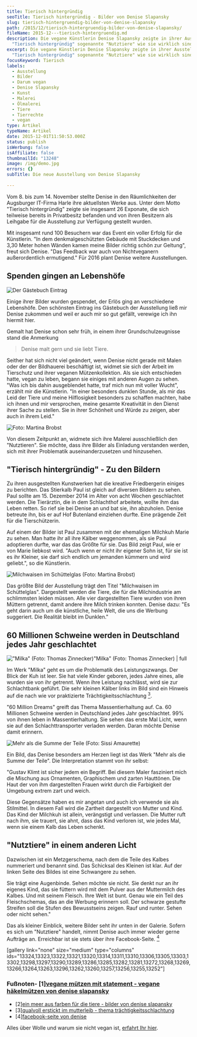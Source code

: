 ```yaml
---
title: Tierisch hintergründig
seoTitle: Tierisch hintergründig - Bilder von Denise Slapansky
slug: tierisch-hintergruendig-bilder-von-denise-slapansky
path: /2015/12/tierisch-hintergruendig-bilder-von-denise-slapansky/
fileName: 2015-12---tierisch-hintergruendig.md
description: Die vegane Künstlerin Denise Slapansky zeigte in ihrer Ausstellung
  "Tierisch hintergründig" sogenannte "Nutztiere" wie sie wirklich sind.
excerpt: Die vegane Künstlerin Denise Slapansky zeigte in ihrer Ausstellung
  "Tierisch hintergründig" sogenannte "Nutztiere" wie sie wirklich sind.
focusKeyword: Tierisch
labels:
  - Ausstellung
  - Bilder
  - Darum vegan
  - Denise Slapansky
  - Kunst
  - Malerei
  - Ölmalerei
  - Tiere
  - Tierrechte
  - vegan
type: Artikel
typeName: Artikel
date: 2015-12-01T11:50:53.000Z
status: publish
isWerbung: false
isAffiliate: false
thumbnailId: "13248"
image: /img/demo.jpg
errors: {}
subTitle: Die neue Ausstellung von Denise Slapansky
  
---
```


Vom 8. bis zum 14. November stellte Denise in den Räumlichkeiten der Augsburger
IT-Firma Harle ihre aktuellsten Werke aus. Unter dem Motto "Tierisch
hintergründig" zeigte sie insgesamt 26 Exponate, die sich teilweise bereits in
Privatbesitz befanden und von ihren Besitzern als Leihgabe für die Ausstellung
zur Verfügung gestellt wurden.

Mit insgesamt rund 100 Besuchern war das Event ein voller Erfolg für die
Künstlerin. "In dem denkmalgeschützten Gebäude mit Stuckdecken und 3,30 Meter
hohen Wänden kamen meine Bilder richtig schön zur Geltung", freut sich Denise.
"Das Feedback war auch von Nichtveganern außerordentlich ermutigend." Für 2016
plant Denise weitere Ausstellungen.

## Spenden gingen an Lebenshöfe

![Der Gästebuch Eintrag](http://cardamonchai.com/wp-content/uploads/2015/11/Gästebuch-Eintrag-640x480.jpg "Der Gästebuch Eintrag")

Einige ihrer Bilder wurden gespendet, der Erlös ging an verschiedene Lebenshöfe.
Den schönsten Eintrag ins Gästebuch der Ausstellung ließ mir Denise zukommen und
weil er auch mir so gut gefällt, verewige ich ihn hiermit hier.

Gemalt hat Denise schon sehr früh, in einem ihrer Grundschulzeugnisse stand die
Anmerkung

> Denise malt gern und sie liebt Tiere.

Seither hat sich nicht viel geändert, wenn Denise nicht gerade mit Malen oder
der der Bildhauerei beschäftigt ist, widmet sie sich der Arbeit im Tierschutz
und ihrer veganen Mützenkollektion. Als sie sich entschieden hatte, vegan zu
leben, begann sie einiges mit anderen Augen zu sehen. "Was ich bis dahin
ausgeblendet hatte, traf mich nun mit voller Wucht", erzählt mir die Künstlerin.
"In einer besonders dunklen Stunde, als mir das Leid der Tiere und meine
Hilflosigkeit besonders zu schaffen machten, habe ich ihnen und mir versprochen,
meine gesamte Kreativität in den Dienst ihrer Sache zu stellen. Sie in ihrer
Schönheit und Würde zu zeigen, aber auch in ihrem Leid."

![Foto: Martina Brobst](http://cardamonchai.com/wp-content/uploads/2015/11/Martina-Brobst-36-640x427.jpg "Foto: Martina Brobst")

Von diesem Zeitpunkt an, widmete sich ihre Malerei ausschließlich den
"Nutztieren". Sie möchte, dass ihre Bilder als Einladung verstanden werden, sich
mit ihrer Problematik auseinanderzusetzen und hinzusehen.

## "Tierisch hintergründig" - Zu den Bildern

Zu ihren ausgestellten Kunstwerken hat die kreative Friedbergerin einiges zu
berichten. Das Stierkalb Paul ist gleich auf diversen Bildern zu sehen. Paul
sollte am 15. Dezember 2014 im Alter von acht Wochen geschlachtet werden. Die
Tierärztin, die in dem Schlachthof arbeitete, wollte ihm das Leben retten. So
rief sie bei Denise an und bat sie, ihn abzuholen. Denise betreute ihn, bis er
auf Hof Butenland einziehen durfte. Eine prägende Zeit für die Tierschützerin.

Auf einem der Bilder ist Paul zusammen mit der ehemaligen Milchkuh Marie zu
sehen. Man hatte ihr all ihre Kälber weggenommen, als sie Paul adoptieren
durfte, war das das Größte für sie. Das Bild zeigt Paul, wie er von Marie
liebkost wird. "Auch wenn er nicht ihr eigener Sohn ist, für sie ist es ihr
Kleiner, sie darf sich endlich um jemanden kümmern und wird geliebt.", so die
Künstlerin.

![Milchwaisen im Schüttelglas (Foto: Martina Brobst)](http://cardamonchai.com/wp-content/uploads/2015/11/Martina-Brobst-7-640x427.jpg "Milchwaisen im Schüttelglas (Foto: Martina Brobst)")

Das größte Bild der Ausstellung trägt den Titel "Milchwaisen im Schüttelglas".
Dargestellt werden die Tiere, die für die Milchindustrie am schlimmsten leiden
müssen. Alle vier dargestellten Tiere wurden von ihren Müttern getrennt, damit
andere ihre Milch trinken konnten. Denise dazu: "Es geht darin auch um die
künstliche, heile Welt, die uns die Werbung suggeriert. Die Realität bleibt im
Dunklen."

## 60 Millionen Schweine werden in Deutschland jedes Jahr geschlachtet

!["Milka" (Foto: Thomas Zinnecker)"Milka" (Foto: Thomas Zinnecker) | full](http://cardamonchai.com/wp-content/uploads/2015/11/Thomas-Zinnecker-15.jpg '"Milka" (Foto: Thomas Zinnecker)')

Im Werk "Milka" geht es um die Problematik des Leistungszwangs. Der Blick der
Kuh ist leer. Sie hat viele Kinder geboren, jedes Jahre eines, alle wurden sie
von ihr getrennt. Wenn ihre Leistung nachlässt, wird sie zur Schlachtbank
geführt. Die sehr kleinen Kälber links im Bild sind ein Hinweis auf die nach wie
vor praktizierte Trächtigkeitsschlachtung [<sup>3</sup>](#3).

"60 Million Dreams" greift das Thema Massentierhaltung auf. Ca. 60 Millionen
Schweine werden in Deutschland jedes Jahr geschlachtet. 99% von ihnen leben in
Massentierhaltung. Sie sehen das erste Mal Licht, wenn sie auf den
Schlachttransporter verladen werden. Daran möchte Denise damit erinnern.

![Mehr als die Summe der Teile (Foto: Sissi Amaurette)](http://cardamonchai.com/wp-content/uploads/2015/11/Mehr-als-die-Summe-der-Teile-Sissi-Amaurette-640x460.jpg "Mehr als die Summe der Teile (Foto: Sissi Amaurette)")

Ein Bild, das Denise besonders am Herzen liegt ist das Werk "Mehr als die Summe
der Teile". Die Interpretation stammt von ihr selbst:

"Gustav Klimt ist sicher jedem ein Begriff. Bei diesem Maler fasziniert mich die
Mischung aus Ornamenten, Graphischem und zarten Hauttönen. Die Haut der von ihm
dargestellten Frauen wirkt durch die Farbigkeit der Umgebung extrem zart und
weich.

Diese Gegensätze haben es mir angetan und auch ich verwende sie als Stilmittel.
In diesem Fall wird die Zartheit dargestellt von Mutter und Kind. Das Kind der
Milchkuh ist allein, verängstigt und verlassen. Die Mutter ruft nach ihm, sie
trauert, sie ahnt, dass das Kind verloren ist, wie jedes Mal, wenn sie einem
Kalb das Leben schenkt.

## "Nutztiere" in einem anderen Licht

Dazwischen ist ein Metzgerschema, nach dem die Teile des Kalbes nummeriert und
benannt sind. Das Schicksal des Kleinen ist klar. Auf der linken Seite des
Bildes ist eine Schwangere zu sehen.

Sie trägt eine Augenbinde. Sehen möchte sie nicht. Sie denkt nur an ihr eigenes
Kind, das sie füttern wird mit dem Pulver aus der Muttermilch des Kalbes. Und
mit seinem Fleisch. Ihre Welt ist bunt. Genau wie ein Teil des Fleischschemas,
das an die Werbung erinnern soll. Der schwarze gestufte Streifen soll die Stufen
des Bewusstseins zeigen. Rauf und runter. Sehen oder nicht sehen."

Das als kleiner Einblick, weitere Bilder seht ihr unten in der Galerie. Sofern
es sich um "Nutztiere" handelt, nimmt Denise auch immer wieder gerne Aufträge
an. Erreichbar ist sie stets über ihre Facebook-Seite. [<sup>4</sup>](#4)

[gallery link="none" size="medium" type="columns"
ids="13324,13323,13322,13321,13320,13314,13311,13310,13306,13305,13303,13302,13298,13297,13290,13289,13286,13285,13282,13281,13272,13268,13269,13266,13264,13263,13296,13262,13260,13257,13256,13255,13252"]

### Fußnoten- [1][vegane mützen mit statement - vegane häkelmützen von denise slapansky](/2015/04/vegane-haekelmuetzen-mit-statement/)

- [2][ein meer aus farben für die tiere - bilder von denise slapansky](/2015/08/ein-meer-aus-farben-fuer-die-tiere/)
- [3][qualvoll erstickt im mutterleib - thema trächtigkeitsschlachtung](/2014/09/kaelbchen-ersticken-qualvoll-im-mutterleib/)
- [4][facebook-seite von denise](https://www.facebook.com/WYOB-save-lives-statement-kleidung-944915775541408/)

Alles über Wolle und warum sie nicht vegan ist,
[erfahrt Ihr hier](/2014/10/wolle-das-kann-doch-gar-nicht-so-schlimm-sein/).

  